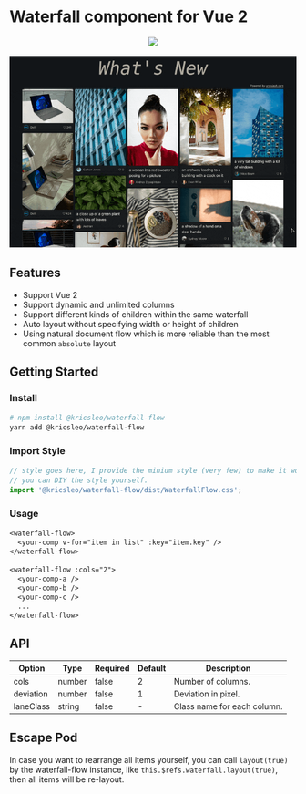 # Waterfall component for Vue 2

<p align="center">
  <a href="https://stackblitz.com/edit/vue2-vue-cli-dcukzb?file=components%2FPhotoList.vue" target="_blank">
    <img src="https://developer.stackblitz.com/img/open_in_stackblitz.svg" />
  </a>
</p>

<p align="center">
  <img src="screenshot/preview.gif" />
</p>

## Features

- Support Vue 2
- Support dynamic and unlimited columns
- Support different kinds of children within the same waterfall
- Auto layout without specifying width or height of children
- Using natural document flow which is more reliable than the most common `absolute` layout

## Getting Started

### Install

```bash
# npm install @kricsleo/waterfall-flow
yarn add @kricsleo/waterfall-flow
```

### Import Style
```typescript
// style goes here, I provide the minium style (very few) to make it work,
// you can DIY the style yourself.
import '@kricsleo/waterfall-flow/dist/WaterfallFlow.css';
```

### Usage
```vue
<waterfall-flow>
  <your-comp v-for="item in list" :key="item.key" />
</waterfall-flow>

<waterfall-flow :cols="2">
  <your-comp-a />
  <your-comp-b />
  <your-comp-c />
  ...
</waterfall-flow>
```

## API

| Option    | Type   | Required | Default | Description                 |
|-----------|--------|----------|---------|-----------------------------|
| cols      | number | false    | 2       | Number of columns.          |
| deviation | number | false    | 1       | Deviation in pixel.         |
| laneClass | string | false    | -       | Class name for each column. |

## Escape Pod

In case you want to rearrange all items yourself, you can call `layout(true)` by the waterfall-flow instance, like `this.$refs.waterfall.layout(true)`, then all items will be re-layout.

